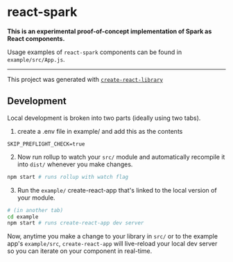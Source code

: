# react-spark

**This is an experimental proof-of-concept implementation of Spark as React components.**

Usage examples of `react-spark` components can be found in `example/src/App.js`.

---

This project was generated with [`create-react-library`](https://www.npmjs.com/package/create-react-library)

## Development

Local development is broken into two parts (ideally using two tabs).

1. create a .env file in example/ and add this as the contents

```SKIP_PREFLIGHT_CHECK=true```

2. Now run rollup to watch your `src/` module and automatically recompile it into `dist/` whenever you make changes.

```bash
npm start # runs rollup with watch flag
```

3. Run the `example/` create-react-app that's linked to the local version of your module.

```bash
# (in another tab)
cd example
npm start # runs create-react-app dev server
```

Now, anytime you make a change to your library in `src/` or to the example app's `example/src`, `create-react-app` will live-reload your local dev server so you can iterate on your component in real-time.

